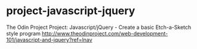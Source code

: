 # project-javascript-jquery
The Odin Project
Project: Javascript/jQuery - Create a basic Etch-a-Sketch style program
http://www.theodinproject.com/web-development-101/javascript-and-jquery?ref=lnav